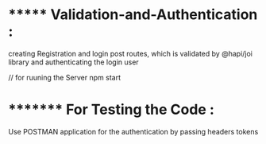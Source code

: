 # ***** Validation-and-Authentication :
creating Registration and login post routes, which is validated by @hapi/joi library and  authenticating the login user

// for ruuning the Server
npm start

# ******* For Testing the Code :
 Use POSTMAN application for the authentication by passing headers tokens

 
